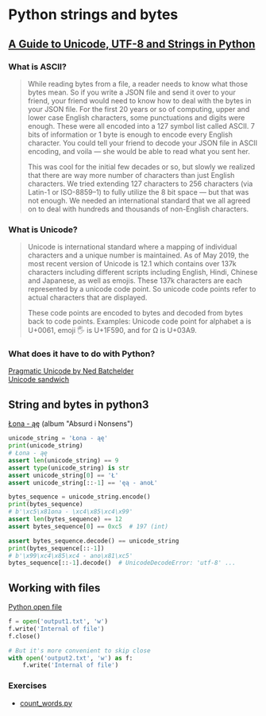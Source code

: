 # Python strings and bytes
    
## [A Guide to Unicode, UTF-8 and Strings in Python][]

### What is ASCII?
> While reading bytes from a file, a reader needs to know what those bytes mean.
> So if you write a JSON file and send it over to your friend,
> your friend would need to know how to deal with the bytes in your JSON file.
> For the first 20 years or so of computing, upper and lower case English characters,
> some punctuations and digits were enough. These were all encoded into a 127 symbol list called ASCII.
> 7 bits of information or 1 byte is enough to encode every English character.
> You could tell your friend to decode your JSON file in ASCII encoding, and voila
> — she would be able to read what you sent her.
>
> This was cool for the initial few decades or so,
> but slowly we realized that there are way more number of characters than just English characters.
> We tried extending 127 characters to 256 characters (via Latin-1 or ISO-8859–1)
> to fully utilize the 8 bit space — but that was not enough.
> We needed an international standard that we all agreed on to deal with hundreds and thousands
> of non-English characters.

### What is Unicode?
> Unicode is international standard where a mapping of individual characters and a unique number
> is maintained. As of May 2019, the most recent version of Unicode is 12.1 which contains over
> 137k characters including different scripts including English, Hindi, Chinese and Japanese,
> as well as emojis. These 137k characters are each represented by a unicode code point.
> So unicode code points refer to actual characters that are displayed.
> 
> These code points are encoded to bytes and decoded from bytes back to code points.
> Examples: Unicode code point for alphabet a is U+0061, emoji 🖐 is U+1F590, and for Ω is U+03A9.

### What does it have to do with Python?
[Pragmatic Unicode by Ned Batchelder][]  
[Unicode sandwich][]

## String and bytes in python3
[Łona - ąę][] (album "Absurd i Nonsens")

```python
unicode_string = 'Łona - ąę'
print(unicode_string)
# Łona - ąę
assert len(unicode_string) == 9
assert type(unicode_string) is str
assert unicode_string[0] == 'Ł'
assert unicode_string[::-1] == 'ęą - anoŁ'

bytes_sequence = unicode_string.encode()
print(bytes_sequence)
# b'\xc5\x81ona - \xc4\x85\xc4\x99'
assert len(bytes_sequence) == 12
assert bytes_sequence[0] == 0xc5  # 197 (int)

assert bytes_sequence.decode() == unicode_string
print(bytes_sequence[::-1])
# b'\x99\xc4\x85\xc4 - ano\x81\xc5'
bytes_sequence[::-1].decode()  # UnicodeDecodeError: 'utf-8' ...
```

## Working with files   
[Python open file][]
```python
f = open('output1.txt', 'w')
f.write('Internal of file')
f.close()

# But it's more convenient to skip close
with open('output2.txt', 'w') as f:
    f.write('Internal of file')
```

### Exercises
* [count_words.py](count_words.py)


<!--- Links -->
[Python open file]: https://www.w3schools.com/python/python_file_handling.asp
[A Guide to Unicode, UTF-8 and Strings in Python]: https://towardsdatascience.com/a-guide-to-unicode-utf-8-and-strings-in-python-757a232db95c
[Pragmatic Unicode by Ned Batchelder]:  https://bit.ly/unipain
[Unicode sandwich]: https://nedbatchelder.com/text/unipain/unipain.html#35
[Łona - ąę]: https://www.youtube.com/watch?v=T2iISWltdzc
